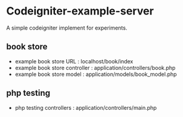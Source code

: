 Codeigniter-example-server
==========================

A simple codeigniter implement for experiments.

## book store

* example book store URL        : localhost/book/index
* example book store controller : application/controllers/book.php
* example book store model      : application/models/book_model.php

## php testing

* php testing controllers : application/controllers/main.php
